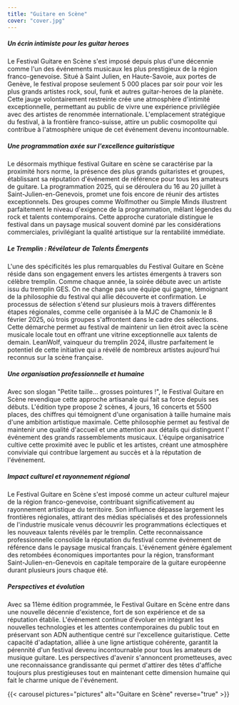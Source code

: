 ```yaml
---
title: "Guitare en Scène"
cover: "cover.jpg"
---
```


##### Un écrin intimiste pour les guitar heroes

Le Festival Guitare en Scène s'est imposé depuis plus d'une décennie comme l'un des événements musicaux les plus
prestigieux de la région franco-genevoise. Situé à Saint Julien, en Haute-Savoie, aux portes de Genève, le festival
propose seulement 5 000 places par soir pour voir les plus grands artistes rock, soul, funk et autres guitar-heroes de
la planète. Cette jauge volontairement restreinte crée une atmosphère d'intimité exceptionnelle, permettant au public de
vivre une expérience privilégiée avec des artistes de renommée internationale. L'emplacement stratégique du festival, à
la frontière franco-suisse, attire un public cosmopolite qui contribue à l'atmosphère unique de cet événement devenu
incontournable.

##### Une programmation axée sur l'excellence guitaristique

Le désormais mythique festival Guitare en scène se caractérise par la proximité hors norme, la présence des plus grands
guitaristes et groupes, établissant sa réputation d'événement de référence pour tous les amateurs de guitare. La
programmation 2025, qui se déroulera du 16 au 20 juillet à Saint-Julien-en-Genevois, promet une fois encore de réunir
des artistes exceptionnels. Des groupes comme Wolfmother ou Simple Minds illustrent parfaitement le niveau d'exigence de
la programmation, mêlant légendes du rock et talents contemporains. Cette approche curatoriale distingue le festival
dans un paysage musical souvent dominé par les considérations commerciales, privilégiant la qualité artistique sur la
rentabilité immédiate.

##### Le Tremplin : Révélateur de Talents Émergents

L'une des spécificités les plus remarquables du Festival Guitare en Scène réside dans son engagement envers les artistes
émergents à travers son célèbre tremplin. Comme chaque année, la soirée débute avec un artiste issu du tremplin GES. On
ne change pas une équipe qui gagne, témoignant de la philosophie du festival qui allie découverte et confirmation. Le
processus de sélection s'étend sur plusieurs mois à travers différentes étapes régionales, comme celle organisée à la
MJC de Chamonix le 8 février 2025, où trois groupes s'affrontent dans le cadre des sélections. Cette démarche permet au
festival de maintenir un lien étroit avec la scène musicale locale tout en offrant une vitrine exceptionnelle aux
talents de demain. LeanWolf, vainqueur du tremplin 2024, illustre parfaitement le potentiel de cette initiative qui a
révélé de nombreux artistes aujourd'hui reconnus sur la scène française.

##### Une organisation professionnelle et humaine

Avec son slogan "Petite taille... grosses pointures !", le Festival Guitare en Scène revendique cette approche
artisanale qui fait sa force depuis ses débuts. L'édition type propose 2 scènes, 4 jours, 16 concerts et 5500 places,
des chiffres qui témoignent d'une organisation à taille humaine mais d'une ambition artistique maximale. Cette
philosophie permet au festival de maintenir une qualité d'accueil et une attention aux détails qui distinguent l'
événement des grands rassemblements musicaux. L'équipe organisatrice cultive cette proximité avec le public et les
artistes, créant une atmosphère conviviale qui contribue largement au succès et à la réputation de l'événement.

##### Impact culturel et rayonnement régional

Le Festival Guitare en Scène s'est imposé comme un acteur culturel majeur de la région franco-genevoise, contribuant
significativement au rayonnement artistique du territoire. Son influence dépasse largement les frontières régionales,
attirant des médias spécialisés et des professionnels de l'industrie musicale venus découvrir les programmations
éclectiques et les nouveaux talents révélés par le tremplin. Cette reconnaissance professionnelle consolide la
réputation du festival comme événement de référence dans le paysage musical français. L'événement génère également des
retombées économiques importantes pour la région, transformant Saint-Julien-en-Genevois en capitale temporaire de la
guitare européenne durant plusieurs jours chaque été.

##### Perspectives et évolution

Avec sa 11ème édition programmée, le Festival Guitare en Scène entre dans une nouvelle décennie d'existence, fort de son
expérience et de sa réputation établie. L'événement continue d'évoluer en intégrant les nouvelles technologies et les
attentes contemporaines du public tout en préservant son ADN authentique centré sur l'excellence guitaristique. Cette
capacité d'adaptation, alliée à une ligne artistique cohérente, garantit la pérennité d'un festival devenu
incontournable pour tous les amateurs de musique guitare. Les perspectives d'avenir s'annoncent prometteuses, avec une
reconnaissance grandissante qui permet d'attirer des têtes d'affiche toujours plus prestigieuses tout en maintenant
cette dimension humaine qui fait le charme unique de l'événement.


{{< carousel pictures="pictures" alt="Guitare en Scène" reverse="true" >}}
